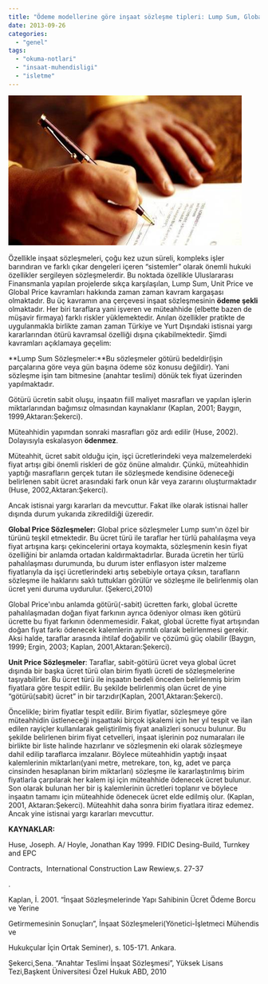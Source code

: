 ```yaml
---
title: "Ödeme modellerine göre inşaat sözleşme tipleri: Lump Sum, Global Price,Unit Price"
date: 2013-09-26
categories: 
  - "genel"
tags: 
  - "okuma-notlari"
  - "insaat-muhendisligi"
  - "isletme"
---
```


![](/images/MTAxNDY2MD-kat-karsiligi-insaat-sozlesmesi.jpg)

  

Özellikle inşaat sözleşmeleri, çoğu kez uzun süreli, kompleks işler barındıran ve farklı çıkar dengeleri içeren “sistemler” olarak önemli hukuki özellikler sergileyen sözleşmelerdir. Bu noktada özellikle Uluslararası Finansmanla yapılan projelerde sıkça karşılaşılan, Lump Sum, Unit Price ve Global Price kavramları hakkında zaman zaman kavram kargaşası olmaktadır. Bu üç kavramın ana çerçevesi inşaat sözleşmesinin **ödeme şekli** olmaktadır. Her biri taraflara yani işveren ve müteahhide (elbette bazen de müşavir firmaya) farklı riskler yüklemektedir. Anılan özellikler pratikte de uygulanmakla birlikte zaman zaman Türkiye ve Yurt Dışındaki istisnai yargı kararlarından ötürü kavramsal özelliği dışına çıkabilmektedir. Şimdi kavramları açıklamaya geçelim:

  

**Lump Sum Sözleşmeler:**Bu sözleşmeler götürü bedeldir(işin parçalarına göre veya gün başına ödeme söz konusu değildir). Yani sözleşme işin tam bitmesine (anahtar teslimi) dönük tek fiyat üzerinden yapılmaktadır.

Götürü ücretin sabit oluşu, inşaatın fiilî maliyet masrafları ve yapılan işlerin miktarlarından bağımsız olmasından kaynaklanır (Kaplan, 2001; Baygın, 1999,Aktaran:Şekerci).

  

Müteahhidin yapımdan sonraki masrafları göz ardı edilir (Huse, 2002). Dolayısıyla eskalasyon **ödenmez**.

Müteahhit, ücret sabit olduğu için, işçi ücretlerindeki veya malzemelerdeki fiyat artışı gibi önemli riskleri de göz önüne almalıdır. Çünkü, müteahhidin yaptığı masrafların gerçek tutarı ile sözleşmede kendisine ödeneceği belirlenen sabit ücret arasındaki fark onun kâr veya zararını oluşturmaktadır (Huse, 2002,Aktaran:Şekerci).

Ancak istisnai yargı kararları da mevcuttur. Fakat ilke olarak istisnai haller dışında durum yukarıda zikredildiği üzeredir.

  

  

**Global Price Sözleşmeler:** Global price sözleşmeler Lump sum'ın özel bir türünü teşkil etmektedir. Bu ücret türü ile taraflar her türlü pahalılaşma veya fiyat artışına karşı çekincelerini ortaya koymakta, sözleşmenin kesin fiyat özelliğini bir anlamda ortadan kaldırmaktadırlar. Burada ücretin her türlü pahalılaşması durumunda, bu durum ister enflasyon ister malzeme fiyatlarıyla da işçi ücretlerindeki artış sebebiyle ortaya çıksın, tarafların sözleşme ile haklarını saklı tuttukları görülür ve sözleşme ile belirlenmiş olan ücret yeni duruma uydurulur. (Şekerci,2010)

  

  

Global Price'ınbu anlamda götürü(-sabit) ücretten farkı, global ücrette pahalılaşmadan doğan fiyat farkının ayrıca ödeniyor olması iken götürü ücrette bu fiyat farkının ödenmemesidir. Fakat, global ücrette fiyat artışından doğan fiyat farkı ödenecek kalemlerin ayrıntılı olarak belirlenmesi gerekir. Aksi halde, taraflar arasında ihtilaf doğabilir ve çözümü güç olabilir (Baygın, 1999; Ergin, 2003; Kaplan, 2001,Aktaran:Şekerci).  
  
  

**Unit Price Sözleşmeler**: Taraflar, sabit-götürü ücret veya global ücret dışında bir başka ücret türü olan birim fiyatlı ücreti de sözleşmelerine taşıyabilirler. Bu ücret türü ile inşaatın bedeli önceden belirlenmiş birim fiyatlara göre tespit edilir. Bu şekilde belirlenmiş olan ücret de yine “götürü(sabit) ücret” in bir tarzıdır(Kaplan, 2001,Aktaran:Şekerci).

Öncelikle; birim fiyatlar tespit edilir. Birim fiyatlar, sözleşmeye göre müteahhidin üstleneceği inşaattaki birçok işkalemi için her yıl tespit ve ilan edilen rayiçler kullanılarak geliştirilmiş fiyat analizleri sonucu bulunur. Bu şekilde belirlenen birim fiyat cetvelleri, inşaat işlerinin poz numaraları ile birlikte bir liste halinde hazırlanır ve sözleşmenin eki olarak sözleşmeye dahil edilip taraflarca imzalanır. Böylece müteahhidin yaptığı inşaat kalemlerinin miktarları(yani metre, metrekare, ton, kg, adet ve parça cinsinden hesaplanan birim miktarları) sözleşme ile kararlaştırılmış birim fiyatlarla çarpılarak her kalem işi için müteahhide ödenecek ücret bulunur. Son olarak bulunan her bir iş kalemlerinin ücretleri toplanır ve böylece inşaatın tamamı için müteahhide ödenecek ücret elde edilmiş olur. (Kaplan, 2001, Aktaran:Şekerci). Müteahhit daha sonra birim fiyatlara itiraz edemez. Ancak yine istisnai yargı kararları mevcuttur.

  

**KAYNAKLAR:**

Huse, Joseph. A/ Hoyle, Jonathan Kay 1999. FIDIC Desing-Build, Turnkey and EPC 

Contracts,  International Construction Law Rewiew,s. 27-37 

.

  

  

Kaplan, İ. 2001. “İnşaat Sözleşmelerinde Yapı Sahibinin Ücret Ödeme Borcu ve Yerine 

  

Getirmemesinin Sonuçları”, İnşaat Sözleşmeleri(Yönetici-İşletmeci Mühendis ve 

Hukukçular İçin Ortak Seminer), s. 105-171. Ankara.

  

  

Şekerci,Sena. “Anahtar Teslimi İnşaat Sözleşmesi”, Yüksek Lisans Tezi,Başkent Üniversitesi Özel Hukuk ABD, 2010
